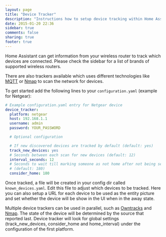 ```yaml
---
layout: page
title: "Device Tracker"
description: "Instructions how to setup device tracking within Home Assistant."
date: 2015-01-20 22:36
sidebar: true
comments: false
sharing: true
footer: true
---
```


Home Assistant can get information from your wireless router to track which devices are connected. Please check the sidebar for a list of  brands of supported wireless routers.

There are also trackers available which uses different technologies like [MQTT](/components/mqtt/) or [Nmap](/components/device_tracker.nmap_scanner/) to scan the network for devices.

To get started add the following lines to your `configuration.yaml` (example for Netgear):

```yaml
# Example configuration.yaml entry for Netgear device
device_tracker:
  platform: netgear
  host: 192.168.1.1
  username: admin
  password: YOUR_PASSWORD

  # Optional configuration

  # If new discovered devices are tracked by default (default: yes)
  track_new_devices: yes
  # Seconds between each scan for new devices (default: 12)
  interval_seconds: 12
  # Seconds to wait till marking someone as not home after not being seen
  # (default: 180)
  consider_home: 180
```

Once tracked, a file will be created in your config dir called `known_devices.yaml`. Edit this file to adjust which devices to be tracked. Here you can also setup a URL for each device to be used as the entity picture and set whether the device will be show in the UI when in the away state.

Multiple device trackers can be used in parallel, such as [Owntracks](/components/device_tracker.owntracks/) and [Nmap](/components/device_tracker.nmap_scanner/). The state of the device will be determined by the source that reported last. Device tracker will look for global settings (track_new_devices, consider_home and home_interval) under the configuration of the first platform.